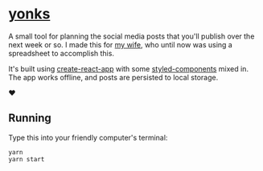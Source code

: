 # [yonks][yonks]

A small tool for planning the social media posts that you'll publish over the
next week or so. I made this for [my wife][wife], who until now was using a
spreadsheet to accomplish this.

It's built using [create-react-app][cra] with some
[styled-components][sc] mixed in. The app works offline, and
posts are persisted to local storage.

❤️

[yonks]: http://yonks.herokuapp.com
[wife]: http://aglobewelltravelled.com/about-me/
[cra]: https://github.com/facebookincubator/create-react-app
[sc]: https://www.styled-components.com

## Running

Type this into your friendly computer's terminal:

```
yarn
yarn start
```
